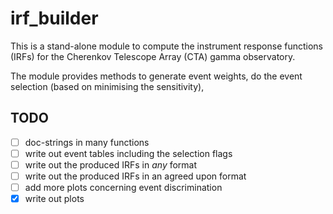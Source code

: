 # irf_builder

This is a stand-alone module to compute the instrument response functions (IRFs) for the
Cherenkov Telescope Array (CTA) gamma observatory.

The module provides methods to generate event weights, do the event selection
(based on minimising the sensitivity),

## TODO
- [ ] doc-strings in many functions
- [ ] write out event tables including the selection flags
- [ ] write out the produced IRFs in _any_ format
- [ ] write out the produced IRFs in an agreed upon format
- [ ] add more plots concerning event discrimination
- [x] write out plots

